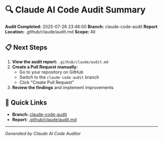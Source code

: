# 🔍 Claude AI Code Audit Summary

**Audit Completed:** 2025-07-26 23:46:00
**Branch:** claude-code-audit
**Report Location:** .github/claude/audit.md
**Scope:** All

## 📋 Next Steps

1. **View the audit report:** `.github/claude/audit.md`
2. **Create a Pull Request manually:**
   - Go to your repository on GitHub
   - Switch to the `claude-code-audit` branch
   - Click "Create Pull Request"
3. **Review the findings** and implement improvements

## 🔗 Quick Links

- **Branch:** [claude-code-audit](https://github.com/anisharma07/drand-client/tree/claude-code-audit)
- **Report:** [.github/claude/audit.md](https://github.com/anisharma07/drand-client/blob/claude-code-audit/.github/claude/audit.md)

---
*Generated by Claude AI Code Auditor*
